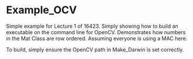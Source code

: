 # Example_OCV

Simple example for Lecture 1 of 16423. Simply showing how to build an
executable on the command line for OpenCV. Demonstrates how numbers in
the Mat Class are row ordered. Assuming everyone is using a MAC here. 

To build, simply ensure the OpenCV path in Make_Darwin is set
correctly. 
